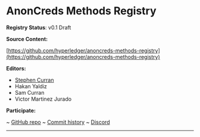 AnonCreds Methods Registry
==================

**Registry Status**: v0.1 Draft

**Source Content:**

[https://github.com/hyperledger/anoncreds-methods-registry](https://github.com/hyperledger/anoncreds-methods-registry)

**Editors:**

- [Stephen Curran](https://github.com/swcurran)
- Hakan Yaldiz
- Sam Curran
- Victor Martinez Jurado

<!-- -->

**Participate:**

~ [GitHub repo](https://github.com/hyperledger/anoncreds-methods-registry)
~ [Commit history](https://github.com/hyperledger/anoncreds-methods-registry/commits/main)
~ [Discord](https://discord.gg/hyperledger)

------------------------------------
